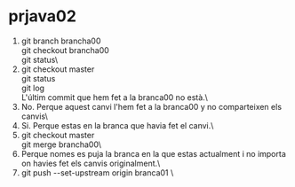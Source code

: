 # prjava02

1.  git branch brancha00\
    git checkout brancha00\
    git status\
5.  git checkout master\
    git status\
    git log\
    L'últim commit que hem fet a la branca00 no està.\
6.  No. Perque aquest canvi l'hem fet a la branca00 y no comparteixen els canvis\
7.  Si. Perque estas en la branca que havia fet el canvi.\
10. git checkout master\
    git merge brancha00\
12. Perque nomes es puja la branca en la que estas actualment i no importa on havies fet els canvis originalment.\
14. git push --set-upstream origin branca01 \
